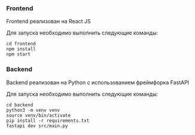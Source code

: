 ### Frontend

Frontend реализован на React JS

Для запуска необходимо выполнить следующие команды:

```
cd frontend
npm install
npm start
```

### Backend

Backend реализован на Python с использованием фреймфорка FastAPI

Для запуска необходимо выполнить следующие команды:

```
cd backend
python3 -m venv venv
source venv/bin/activate
pip install -r requirements.txt
fastapi dev src/main.py
```